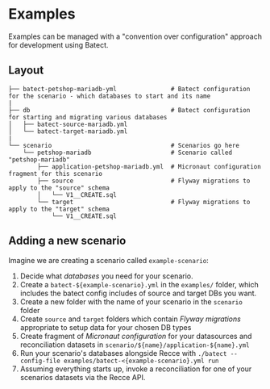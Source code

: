 # Examples

Examples can be managed with a "convention over configuration" approach for development using Batect.

## Layout

```
├── batect-petshop-mariadb-yml               # Batect configuration for the scenario - which databases to start and its name
|
├── db                                       # Batect configuration for starting and migrating various databases
│   ├── batect-source-mariadb.yml
│   └── batect-target-mariadb.yml
|
└── scenario                                 # Scenarios go here
    └── petshop-mariadb                      # Scenario called "petshop-mariadb"
        ├── application-petshop-mariadb.yml  # Micronaut configuration fragment for this scenario 
        ├── source                           # Flyway migrations to apply to the "source" schema
        │   └── V1__CREATE.sql
        └── target                           # Flyway migrations to apply to the "target" schema
            └── V1__CREATE.sql
```

## Adding a new scenario

Imagine we are creating a scenario called `example-scenario`:

1. Decide what *databases* you need for your scenario.
2. Create a `batect-${example-scenario}.yml` in the `examples/` folder, which includes the batect config includes of source and target DBs you want.
3. Create a new folder with the name of your scenario in the `scenario` folder
4. Create `source` and `target` folders which contain *Flyway migrations* appropriate to setup data for your chosen DB
   types
5. Create fragment of *Micronaut configuration* for your datasources and reconciliation datasets
   in `scenario/${name}/application-${name}.yml`
6. Run your scenario's databases alongside Recce with `./batect --config-file examples/batect-<{example-scenario}.yml run`
7. Assuming everything starts up, invoke a reconciliation for one of your scenarios datasets via the Recce API.
